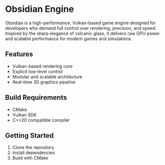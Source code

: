 # Obsidian Engine

Obsidian is a high-performance, Vulkan-based game engine designed for developers who demand full control over rendering, precision, and speed. Inspired by the sharp elegance of volcanic glass, it delivers raw GPU power and scalable performance for modern games and simulations.

## Features
- Vulkan-based rendering core
- Explicit low-level control
- Modular and scalable architecture
- Real-time 3D graphics pipeline

## Build Requirements
- CMake
- Vulkan SDK
- C++20 compatible compiler

## Getting Started
1. Clone the repository
2. Install dependencies
3. Build with CMake
